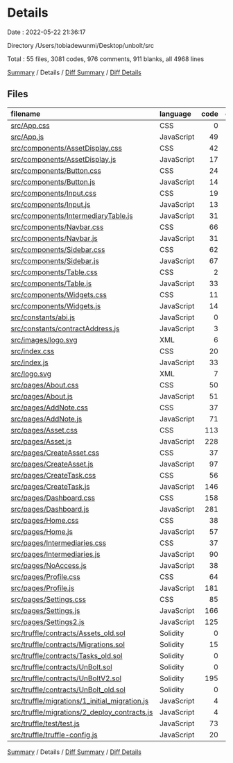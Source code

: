 # Details

Date : 2022-05-22 21:36:17

Directory /Users/tobiadewunmi/Desktop/unbolt/src

Total : 55 files,  3081 codes, 976 comments, 911 blanks, all 4968 lines

[Summary](results.md) / Details / [Diff Summary](diff.md) / [Diff Details](diff-details.md)

## Files
| filename | language | code | comment | blank | total |
| :--- | :--- | ---: | ---: | ---: | ---: |
| [src/App.css](/src/App.css) | CSS | 0 | 1 | 0 | 1 |
| [src/App.js](/src/App.js) | JavaScript | 49 | 5 | 9 | 63 |
| [src/components/AssetDisplay.css](/src/components/AssetDisplay.css) | CSS | 42 | 8 | 7 | 57 |
| [src/components/AssetDisplay.js](/src/components/AssetDisplay.js) | JavaScript | 17 | 2 | 9 | 28 |
| [src/components/Button.css](/src/components/Button.css) | CSS | 24 | 3 | 9 | 36 |
| [src/components/Button.js](/src/components/Button.js) | JavaScript | 14 | 2 | 10 | 26 |
| [src/components/Input.css](/src/components/Input.css) | CSS | 19 | 5 | 3 | 27 |
| [src/components/Input.js](/src/components/Input.js) | JavaScript | 13 | 3 | 6 | 22 |
| [src/components/IntermediaryTable.js](/src/components/IntermediaryTable.js) | JavaScript | 31 | 21 | 17 | 69 |
| [src/components/Navbar.css](/src/components/Navbar.css) | CSS | 66 | 1 | 13 | 80 |
| [src/components/Navbar.js](/src/components/Navbar.js) | JavaScript | 31 | 10 | 12 | 53 |
| [src/components/Sidebar.css](/src/components/Sidebar.css) | CSS | 62 | 1 | 26 | 89 |
| [src/components/Sidebar.js](/src/components/Sidebar.js) | JavaScript | 67 | 7 | 16 | 90 |
| [src/components/Table.css](/src/components/Table.css) | CSS | 2 | 0 | 1 | 3 |
| [src/components/Table.js](/src/components/Table.js) | JavaScript | 33 | 18 | 22 | 73 |
| [src/components/Widgets.css](/src/components/Widgets.css) | CSS | 11 | 8 | 3 | 22 |
| [src/components/Widgets.js](/src/components/Widgets.js) | JavaScript | 14 | 1 | 5 | 20 |
| [src/constants/abi.js](/src/constants/abi.js) | JavaScript | 0 | 42 | 1 | 43 |
| [src/constants/contractAddress.js](/src/constants/contractAddress.js) | JavaScript | 3 | 11 | 5 | 19 |
| [src/images/logo.svg](/src/images/logo.svg) | XML | 6 | 0 | 1 | 7 |
| [src/index.css](/src/index.css) | CSS | 20 | 0 | 6 | 26 |
| [src/index.js](/src/index.js) | JavaScript | 33 | 12 | 9 | 54 |
| [src/logo.svg](/src/logo.svg) | XML | 7 | 0 | 1 | 8 |
| [src/pages/About.css](/src/pages/About.css) | CSS | 50 | 4 | 11 | 65 |
| [src/pages/About.js](/src/pages/About.js) | JavaScript | 51 | 4 | 15 | 70 |
| [src/pages/AddNote.css](/src/pages/AddNote.css) | CSS | 37 | 11 | 10 | 58 |
| [src/pages/AddNote.js](/src/pages/AddNote.js) | JavaScript | 71 | 11 | 28 | 110 |
| [src/pages/Asset.css](/src/pages/Asset.css) | CSS | 113 | 14 | 25 | 152 |
| [src/pages/Asset.js](/src/pages/Asset.js) | JavaScript | 228 | 43 | 56 | 327 |
| [src/pages/CreateAsset.css](/src/pages/CreateAsset.css) | CSS | 37 | 10 | 9 | 56 |
| [src/pages/CreateAsset.js](/src/pages/CreateAsset.js) | JavaScript | 97 | 18 | 23 | 138 |
| [src/pages/CreateTask.css](/src/pages/CreateTask.css) | CSS | 56 | 15 | 13 | 84 |
| [src/pages/CreateTask.js](/src/pages/CreateTask.js) | JavaScript | 146 | 20 | 28 | 194 |
| [src/pages/Dashboard.css](/src/pages/Dashboard.css) | CSS | 158 | 29 | 45 | 232 |
| [src/pages/Dashboard.js](/src/pages/Dashboard.js) | JavaScript | 281 | 46 | 63 | 390 |
| [src/pages/Home.css](/src/pages/Home.css) | CSS | 38 | 1 | 9 | 48 |
| [src/pages/Home.js](/src/pages/Home.js) | JavaScript | 57 | 10 | 17 | 84 |
| [src/pages/Intermediaries.css](/src/pages/Intermediaries.css) | CSS | 37 | 11 | 10 | 58 |
| [src/pages/Intermediaries.js](/src/pages/Intermediaries.js) | JavaScript | 90 | 17 | 27 | 134 |
| [src/pages/NoAccess.js](/src/pages/NoAccess.js) | JavaScript | 38 | 12 | 10 | 60 |
| [src/pages/Profile.css](/src/pages/Profile.css) | CSS | 64 | 7 | 15 | 86 |
| [src/pages/Profile.js](/src/pages/Profile.js) | JavaScript | 181 | 25 | 70 | 276 |
| [src/pages/Settings.css](/src/pages/Settings.css) | CSS | 85 | 12 | 23 | 120 |
| [src/pages/Settings.js](/src/pages/Settings.js) | JavaScript | 166 | 29 | 31 | 226 |
| [src/pages/Settings2.js](/src/pages/Settings2.js) | JavaScript | 125 | 26 | 32 | 183 |
| [src/truffle/contracts/Assets_old.sol](/src/truffle/contracts/Assets_old.sol) | Solidity | 0 | 51 | 9 | 60 |
| [src/truffle/contracts/Migrations.sol](/src/truffle/contracts/Migrations.sol) | Solidity | 15 | 1 | 4 | 20 |
| [src/truffle/contracts/Tasks_old.sol](/src/truffle/contracts/Tasks_old.sol) | Solidity | 0 | 77 | 10 | 87 |
| [src/truffle/contracts/UnBolt.sol](/src/truffle/contracts/UnBolt.sol) | Solidity | 0 | 175 | 43 | 218 |
| [src/truffle/contracts/UnBoltV2.sol](/src/truffle/contracts/UnBoltV2.sol) | Solidity | 195 | 44 | 45 | 284 |
| [src/truffle/contracts/UnBolt_old.sol](/src/truffle/contracts/UnBolt_old.sol) | Solidity | 0 | 63 | 12 | 75 |
| [src/truffle/migrations/1_initial_migration.js](/src/truffle/migrations/1_initial_migration.js) | JavaScript | 4 | 3 | 3 | 10 |
| [src/truffle/migrations/2_deploy_contracts.js](/src/truffle/migrations/2_deploy_contracts.js) | JavaScript | 4 | 13 | 10 | 27 |
| [src/truffle/test/test.js](/src/truffle/test/test.js) | JavaScript | 73 | 8 | 10 | 91 |
| [src/truffle/truffle-config.js](/src/truffle/truffle-config.js) | JavaScript | 20 | 5 | 4 | 29 |

[Summary](results.md) / Details / [Diff Summary](diff.md) / [Diff Details](diff-details.md)